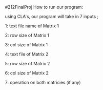 #212FinalProj
How to run our program:

using CLA's, our program will take in 7 inputs ;

1: text file name of Matrix 1

2: row size of Matrix 1

3: col size of Matrix 1

4: text file of Matrix 2

5: row size of Matrix 2

6: col size of Matrix 2

7: operation on both matricies (if any)
